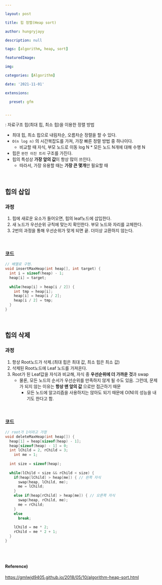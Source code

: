 ```yaml
---

layout: post

title: 힙 정렬(Heap sort)

author: hungryjayy

description: null

tags: [algorithm, heap, sort]

featuredImage: 

img: 

categories: [Algorithm]

date: '2021-11-01'

extensions:

  preset: gfm


---
```


: 자료구조 힙(최대 힙, 최소 힙)을 이용한 정렬 방법

* 최대 힙, 최소 힙으로 내림차순, 오름차순 정렬을 할 수 있다.
* `O(n log n)` 의 시간복잡도를 가져, 가장 빠른 정렬 방법 중 하나이다.
  * 비교할 때 자식, 부모 노드로 이동 log N * 모든 노드 N개에 대해 수행 N
* 힙은 `완전 이진 트리` 구조를 가진다.
* 힙의 특성상 **가장 앞의 값**이 항상 많이 쓰인다.
  * 따라서, 가장 유용할 때는 **가장 큰 몇개**만 필요할 때

<br>

## 힙의 삽입

### 과정

1. 힙에 새로운 요소가 들어오면, 힙의 leaf노드에 삽입한다.
2. 새 노드가 우선순위 규칙에 맞는지 확인한다. 부모 노드와 자리를 교체한다.
3. 2번의 과정을 통해 우선순위가 맞게 되면 끝. 더이상 교환하지 않는다.

<br>

### 코드

```c++
// 배열로 구현.
void insertMaxHeap(int heap[], int target) {
  int i = sizeof(heap) - 1;
  heap[i] = target;
  
  while(heap[i] > heap[i / 2]) {
    int tmp = heap[i];
    heap[i] = heap[i / 2];
    heap[i / 2] = tmp;
  }
}
```

<br>

## 힙의 삭제

### 과정

1. 항상 Root노드가 삭제.(최대 힙은 최대 값, 최소 힙은 최소 값)
2. 삭제된 Root노드에 Leaf 노드를 가져온다.
3. Root가 된 Leaf값을 자식과 비교해, 자식 중 **우선순위에 더 가까운 것**과 swap
   * 물론, 모든 노드의 순서가 우선순위를 만족하지 않게 될 수도 있음. 그런데, 문제가 되지 않는 이유는 **항상 맨 앞의 값** 으로만 접근하기 때문
     * 모든 노드에 알고리즘을 사용하지는 않아도 되기 때문에 O(N)의 성능을 내기도 한다고 함.

<Br>

### 코드

```c++
// root가 1이라고 가정
void deleteMaxHeap(int heap[]) {
  heap[1] = heap[sizeof(heap) - 1];
  heap[sizeof(heap) - 1] = 0;
  int lChild = 2, rChild = 3;
 	int me = 1;
  
  int size = sizeof(heap);
    
  while(lChild < size && rChild < size) {
    if(heap[lChild] > heap[me]) { // 왼쪽 자식
      swap(heap, lChild, me);
      me = lChild;
    }
    else if(heap[rChild] > heap[me]) { // 오른쪽 자식
      swap(heap, rChild, me);
      me = rChild;
    }
    else
      break;
    
    lChild = me * 2;
    rChild = me * 2 + 1;
  }
}
```

<br><br>

#### Reference)

https://gmlwjd9405.github.io/2018/05/10/algorithm-heap-sort.html
